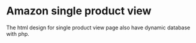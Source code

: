 # Amazon single product view
The html design for single product view page also have dynamic database with php.

